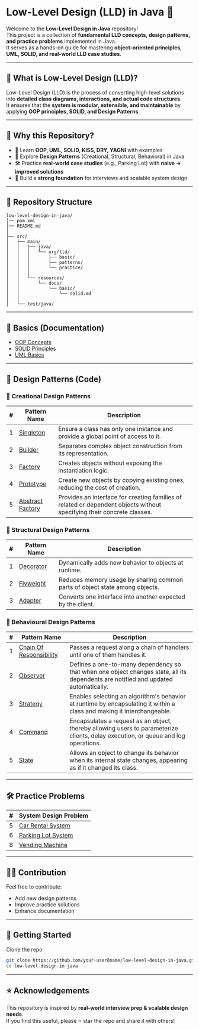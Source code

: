 # Low-Level Design (LLD) in Java 🚀

Welcome to the **Low-Level Design in Java** repository!  
This project is a collection of **fundamental LLD concepts, design patterns, and practice problems** implemented in
Java.  
It serves as a hands-on guide for mastering **object-oriented principles, UML, SOLID, and real-world LLD case studies**.

---

## 📖 What is Low-Level Design (LLD)?

Low-Level Design (LLD) is the process of converting high-level solutions into **detailed class diagrams, interactions,
and actual code structures**.  
It ensures that the **system is modular, extensible, and maintainable** by applying **OOP principles, SOLID, and Design
Patterns**.

---

## 🎯 Why this Repository?

- 📘 Learn **OOP, UML, SOLID, KISS, DRY, YAGNI** with examples
- 🔹 Explore **Design Patterns** (Creational, Structural, Behavioral) in Java
- 🛠 Practice **real-world case studies** (e.g., Parking Lot) with **naive → improved solutions**
- 🧩 Build a **strong foundation** for interviews and scalable system design

---

## 📂 Repository Structure

```
low-level-design-in-java/
│── pom.xml
│── README.md
│
├── src/
│   ├── main/
│   │   ├── java/
│   │   │   └── org/lld/
│   │   │       ├── basic/
│   │   │       ├── patterns/
│   │   │       └── practice/
│   │   │
│   │   └── resources/
│   │       └── docs/
│   │           └── basic/
│   │               └── solid.md
│   │
│   └── test/java/
```

---

## 📘 Basics (Documentation)

- [OOP Concepts](src/main/resources/docs/basic/oop.md)
- [SOLID Principles](src/main/resources/docs/basic/solid.md)
- [UML Basics](src/main/resources/docs/basic/uml.md)

---

## 🔹 Design Patterns (Code)

### 🔨 Creational Design Patterns

| # | Pattern Name                                                                    | Description                                                                                                            |
|---|---------------------------------------------------------------------------------|------------------------------------------------------------------------------------------------------------------------|
| 1 | [Singleton](./src/main/java/org/lld/patterns/creational/singleton)              | Ensure a class has only one instance and provide a global point of access to it.                                       |
| 2 | [Builder](./src/main/java/org/lld/patterns/creational/builder)                  | Separates complex object construction from its representation.                                                         |
| 3 | [Factory](./src/main/java/org/lld/patterns/creational/factory)                  | Creates objects without exposing the instantiation logic.                                                              |
| 4 | [Prototype](./src/main/java/org/lld/patterns/creational/prototype)              | Create new objects by copying existing ones, reducing the cost of creation.                                            |
| 5 | [Abstract Factory](./src/main/java/org/lld/patterns/creational/abstractFactory) | Provides an interface for creating families of related or dependent objects without specifying their concrete classes. |

### 🧱 Structural Design Patterns

| # | Pattern Name                                                       | Description                                                                 |
|---|--------------------------------------------------------------------|-----------------------------------------------------------------------------|
| 1 | [Decorator](./src/main/java/org/lld/patterns/structural/decorator) | Dynamically adds new behavior to objects at runtime.                        |
| 2 | [Flyweight](./src/main/java/org/lld/patterns/structural/flyweight) | Reduces memory usage by sharing common parts of object state among objects. |
| 3 | [Adapter](./src/main/java/org/lld/patterns/structural/adapter)     | Converts one interface into another expected by the client.                 |

### 🧠 Behavioural Design Patterns

| # | Pattern Name                                                                                  | Description                                                                                                                        |
|---|-----------------------------------------------------------------------------------------------|------------------------------------------------------------------------------------------------------------------------------------|
| 1 | [Chain Of Responsibility](./src/main/java/org/lld/patterns/behavioural/chainOfResponsibility) | Passes a request along a chain of handlers until one of them handles it.                                                           |
| 2 | [Observer](./src/main/java/org/lld/patterns/behavioural/observer)                             | Defines a one-to-many dependency so that when one object changes state, all its dependents are notified and updated automatically. |
| 3 | [Strategy](./src/main/java/org/lld/patterns/behavioural/strategy)                             | Enables selecting an algorithm's behavior at runtime by encapsulating it within a class and making it interchangeable.             |
| 4 | [Command](./src/main/java/org/lld/patterns/behavioural/command)                               | Encapsulates a request as an object, thereby allowing users to parameterize clients, delay execution, or queue and log operations. |
| 5 | [State](./src/main/java/org/lld/patterns/behavioural/state)                                   | Allows an object to change its behavior when its internal state changes, appearing as if it changed its class.                     |

---

## 🛠 Practice Problems

| # | System Design Problem                                                            |
|---|----------------------------------------------------------------------------------|
| 5 | [Car Rental System](./src/main/java/org/lld/practice/design_car_rental_system)   |
| 6 | [Parking Lot System](./src/main/java/org/lld/practice/design_parking_lot_system) |
| 8 | [Vending Machine](./src/main/java/org/lld/practice/design_vending_machine)       |

---

## 🧑‍💻 Contribution

Feel free to contribute:

- Add new design patterns
- Improve practice solutions
- Enhance documentation

---

## 🚀 Getting Started

Clone the repo

   ```bash
   git clone https://github.com/your-userōname/low-level-design-in-java.git
   cd low-level-design-in-java
   ```

---

## ⭐ Acknowledgements

This repository is inspired by **real-world interview prep & scalable design needs**.  
If you find this useful, please ⭐ star the repo and share it with others!
